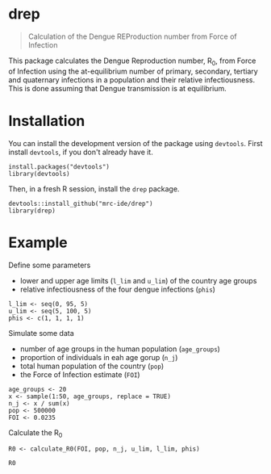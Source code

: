 # drep

> Calculation of the Dengue REProduction number from Force of Infection

This package calculates the Dengue Reproduction number, R<sub>0</sub>, from 
Force of Infection using the at-equilibrium number of primary, secondary, tertiary 
and quaternary infections in a population and their relative infectiousness. 
This is done assuming that Dengue transmission is at equilibrium. 

# Installation

You can install the development version of the package using `devtools`. First install `devtools`, if you don't already have it.

```{r include = TRUE, eval = FALSE}
install.packages("devtools")
library(devtools)
```

Then, in a fresh R session, install the `drep` package.

```{r include = TRUE, eval = FALSE}
devtools::install_github("mrc-ide/drep")
library(drep)
```
# Example

Define some parameters

* lower and upper age limits (`l_lim` and `u_lim`) of the country age groups
* relative infectiousness of the four dengue infections (`phis`)

```{r}
l_lim <- seq(0, 95, 5)
u_lim <- seq(5, 100, 5)
phis <- c(1, 1, 1, 1)
```

Simulate some data

* number of age groups in the human population (`age_groups`)
* proportion of individuals in eah age gorup (`n_j`)
* total human population of the country (`pop`)
* the Force of Infection estimate (`FOI`)

```{r}
age_groups <- 20
x <- sample(1:50, age_groups, replace = TRUE)
n_j <- x / sum(x)
pop <- 500000
FOI <- 0.0235
```

Calculate the R<sub>0</sub>

```{r}
R0 <- calculate_R0(FOI, pop, n_j, u_lim, l_lim, phis)

R0
```
